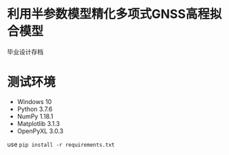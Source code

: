# 利用半参数模型精化多项式GNSS高程拟合模型

毕业设计存档

# 测试环境

- Windows 10
- Python 3.7.6
- NumPy 1.18.1
- Matplotlib 3.1.3
- OpenPyXL 3.0.3

use ```pip install -r requirements.txt```